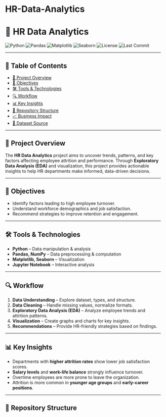 # HR-Data-Analytics

# 💼 HR Data Analytics

![Python](https://img.shields.io/badge/Python-3.8%2B-blue.svg)
![Pandas](https://img.shields.io/badge/Pandas-Data%20Analysis-orange)
![Matplotlib](https://img.shields.io/badge/Matplotlib-Visualization-green)
![Seaborn](https://img.shields.io/badge/Seaborn-Data%20Viz-lightblue)
![License](https://img.shields.io/badge/License-MIT-yellow)
![Last Commit](https://img.shields.io/github/last-commit/your-username/HR-Data-Analytics)

---

## 📑 Table of Contents
- [📌 Project Overview](#-project-overview)
- [🎯 Objectives](#-objectives)
- [🛠 Tools & Technologies](#-tools--technologies)
- [🔍 Workflow](#-workflow)
- [📊 Key Insights](#-key-insights)
- [📂 Repository Structure](#-repository-structure)
- [📈 Business Impact](#-business-impact)
- [📎 Dataset Source](#-dataset-source)

---

## 📌 Project Overview
The **HR Data Analytics** project aims to uncover trends, patterns, and key factors affecting employee attrition and performance. Through **Exploratory Data Analysis (EDA)** and visualization, this project provides actionable insights to help HR departments make informed, data-driven decisions.

---

## 🎯 Objectives
- Identify factors leading to high employee turnover.
- Understand workforce demographics and job satisfaction.
- Recommend strategies to improve retention and engagement.

---

## 🛠 Tools & Technologies
- **Python** – Data manipulation & analysis
- **Pandas, NumPy** – Data preprocessing & computation
- **Matplotlib, Seaborn** – Visualization
- **Jupyter Notebook** – Interactive analysis

---

## 🔍 Workflow
1. **Data Understanding** – Explore dataset, types, and structure.
2. **Data Cleaning** – Handle missing values, normalize formats.
3. **Exploratory Data Analysis (EDA)** – Analyze employee trends and attrition patterns.
4. **Visualization** – Create graphs and charts for key insights.
5. **Recommendations** – Provide HR-friendly strategies based on findings.

---

## 📊 Key Insights
- Departments with **higher attrition rates** show lower job satisfaction scores.
- **Salary levels** and **work-life balance** strongly influence turnover.
- Overtime employees are more prone to leave the organization.
- Attrition is more common in **younger age groups** and **early-career positions**.

---

## 📂 Repository Structure

